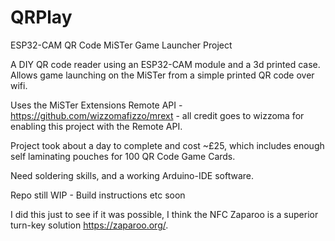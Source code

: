 # QRPlay
ESP32-CAM QR Code MiSTer Game Launcher Project  

A DIY QR code reader using an ESP32-CAM module and a 3d printed case.  
Allows game launching on the MiSTer from a simple printed QR code over wifi.  

Uses the MiSTer Extensions Remote API - https://github.com/wizzomafizzo/mrext  - all credit goes to wizzoma for enabling this project with the Remote API.  

Project took about a day to complete and cost ~£25, which includes enough self laminating pouches for 100 QR Code Game Cards.  

Need soldering skills, and a working Arduino-IDE software.  

Repo still WIP - Build instructions etc soon  

I did this just to see if it was possible, I think the NFC Zaparoo is a superior turn-key solution https://zaparoo.org/. 
